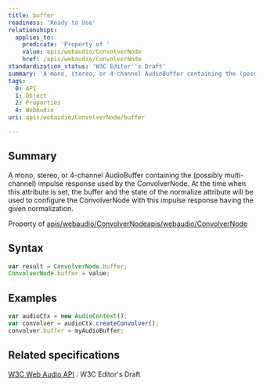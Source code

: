 ```yaml
---
title: buffer
readiness: 'Ready to Use'
relationships:
  applies_to:
    predicate: 'Property of '
    value: apis/webaudio/ConvolverNode
    href: /apis/webaudio/ConvolverNode
standardization_status: 'W3C Editor''s Draft'
summary: 'A mono, stereo, or 4-channel AudioBuffer containing the (possibly multi-channel) impulse response used by the ConvolverNode. At the time when this attribute is set, the buffer and the state of the normalize attribute will be used to configure the ConvolverNode with this impulse response having the given normalization.'
tags:
  0: API
  1: Object
  2: Properties
  4: WebAudio
uri: apis/webaudio/ConvolverNode/buffer

---
```

## Summary

A mono, stereo, or 4-channel AudioBuffer containing the (possibly multi-channel) impulse response used by the ConvolverNode. At the time when this attribute is set, the buffer and the state of the normalize attribute will be used to configure the ConvolverNode with this impulse response having the given normalization.

Property of [apis/webaudio/ConvolverNode](/apis/webaudio/ConvolverNode)[apis/webaudio/ConvolverNode](/apis/webaudio/ConvolverNode)

## Syntax

``` js
var result = ConvolverNode.buffer;
ConvolverNode.buffer = value;
```

## Examples

``` js
var audioCtx = new AudioContext();
var convolver = audioCtx.createConvolver();
convolver.buffer = myAudioBuffer;
```

## Related specifications

[W3C Web Audio API](http://webaudio.github.io/web-audio-api/)
:   W3C Editor's Draft
